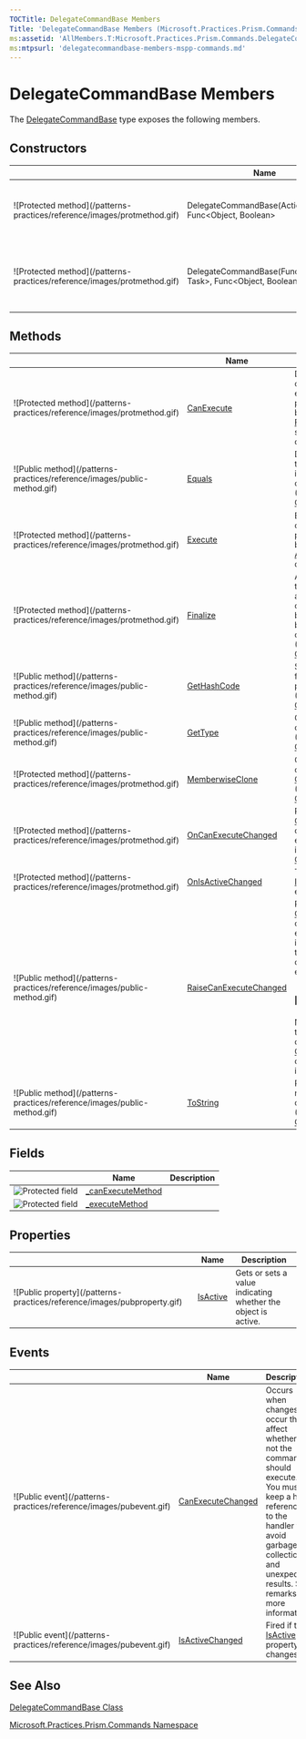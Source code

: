 ```yaml
---
TOCTitle: DelegateCommandBase Members
Title: 'DelegateCommandBase Members (Microsoft.Practices.Prism.Commands)'
ms:assetid: 'AllMembers.T:Microsoft.Practices.Prism.Commands.DelegateCommandBase'
ms:mtpsurl: 'delegatecommandbase-members-mspp-commands.md'
---
```



# DelegateCommandBase Members

The [DelegateCommandBase](/patterns-practices/reference/delegatecommandbase-class-mspp-commands) type exposes the following members.

## Constructors


<table>

<thead>
<tr class="header">
<th> </th>
<th>Name</th>
<th>Description</th>
</tr>
</thead>
<tbody>
<tr class="odd">
<td>![Protected method](/patterns-practices/reference/images/protmethod.gif)</td>
<td>DelegateCommandBase(Action&lt;Object&gt, Func&lt;Object, Boolean&gt;</td>
<td><div class="summary">
Creates a new instance of a <a href="/patterns-practices/reference/delegatecommandbase-class-mspp-commands
">DelegateCommandBase</a>, specifying both the execute action and the can execute function.
</div></td>
</tr>
<tr class="even">
<td>![Protected method](/patterns-practices/reference/images/protmethod.gif)</td>
<td>DelegateCommandBase(Func&lt;Object, Task&gt;, Func&lt;Object, Boolean&gt;)</td>
<td><div class="summary">
Creates a new instance of a <a href="/patterns-practices/reference/delegatecommandbase-class-mspp-commands">DelegateCommandBase</a>, specifying both the Execute action as an awaitable Task and the CanExecute function.
</div></td>
</tr>
</tbody>
</table>

## Methods


<table>

<thead>
<tr class="header">
<th> </th>
<th>Name</th>
<th>Description</th>
</tr>
</thead>
<tbody>
<tr class="odd">
<td>![Protected method](/patterns-practices/reference/images/protmethod.gif)</td>
<td><a href="/patterns-practices/reference/delegatecommandbase-canexecute-method-mspp-commands">CanExecute</a></td>
<td><div class="summary">
Determines if the command can execute with the provided parameter by invoking the <a href="/patterns-practices/reference/delegatecommandbase-canexecute-method-mspp-commands">Func&lt;T, TResult&gt;</a> supplied during construction.
</div></td>
</tr>
<tr class="even">
<td>![Public method](/patterns-practices/reference/images/public-method.gif)</td>
<td><a href="http://msdn.microsoft.com/en-us/library/bsc2ak47">Equals</a></td>
<td><div class="summary">
Determines whether the specified <a href="http://msdn.microsoft.com/en-us/library/e5kfa45b">Object</a> is equal to the current <a href="http://msdn.microsoft.com/en-us/library/e5kfa45b">Object</a>.
</div>
(Inherited from <a href="http://msdn.microsoft.com/en-us/library/e5kfa45b">Object</a>.)</td>
</tr>
<tr class="odd">
<td>![Protected method](/patterns-practices/reference/images/protmethod.gif)</td>
<td><a href="/patterns-practices/reference/delegatecommandbase-execute-method-mspp-commands">Execute</a></td>
<td><div class="summary">
Executes the command with the provided parameter by invoking the <a href="http://msdn.microsoft.com/en-us/library/018hxwa8">Action&lt;T&gt;</a> supplied during construction.
</div></td>
</tr>
<tr class="even">
<td>![Protected method](/patterns-practices/reference/images/protmethod.gif)</td>
<td><a href="http://msdn.microsoft.com/en-us/library/4k87zsw7">Finalize</a></td>
<td><div class="summary">
Allows an object to try to free resources and perform other cleanup operations before it is reclaimed by garbage collection.
</div>
(Inherited from <a href="http://msdn.microsoft.com/en-us/library/e5kfa45b">Object</a>.)</td>
</tr>
<tr class="odd">
<td>![Public method](/patterns-practices/reference/images/public-method.gif)</td>
<td><a href="http://msdn.microsoft.com/en-us/library/zdee4b3y">GetHashCode</a></td>
<td><div class="summary">
Serves as a hash function for a particular type.
</div>
(Inherited from <a href="http://msdn.microsoft.com/en-us/library/e5kfa45b">Object</a>.)</td>
</tr>
<tr class="even">
<td>![Public method](/patterns-practices/reference/images/public-method.gif)</td>
<td><a href="http://msdn.microsoft.com/en-us/library/dfwy45w9">GetType</a></td>
<td><div class="summary">
Gets the <a href="http://msdn.microsoft.com/en-us/library/42892f65">Type</a> of the current instance.
</div>
(Inherited from <a href="http://msdn.microsoft.com/en-us/library/e5kfa45b">Object</a>.)</td>
</tr>
<tr class="odd">
<td>![Protected method](/patterns-practices/reference/images/protmethod.gif)</td>
<td><a href="http://msdn.microsoft.com/en-us/library/57ctke0a">MemberwiseClone</a></td>
<td><div class="summary">
Creates a shallow copy of the current <a href="http://msdn.microsoft.com/en-us/library/e5kfa45b">Object</a>.
</div>
(Inherited from <a href="http://msdn.microsoft.com/en-us/library/e5kfa45b">Object</a>.)</td>
</tr>
<tr class="even">
<td>![Protected method](/patterns-practices/reference/images/protmethod.gif)</td>
<td><a href="/patterns-practices/reference/delegatecommandbase-oncanexecutechanged-method-mspp-commands">OnCanExecuteChanged</a></td>
<td><div class="summary">
Raises <a href="http://msdn.microsoft.com/en-us/library/ms523106">CanExecuteChanged</a> on the UI thread so every command invoker can requery <a href="http://msdn.microsoft.com/en-us/library/ms604093">CanExecute(Object)</a>.
</div></td>
</tr>
<tr class="odd">
<td>![Protected method](/patterns-practices/reference/images/protmethod.gif)</td>
<td><a href="/patterns-practices/reference/delegatecommandbase-onisactivechanged-method-mspp-commands">OnIsActiveChanged</a></td>
<td><div class="summary">
This raises the <a href="/patterns-practices/reference/delegatecommandbase-isactivechanged-event-mspp-commands">IsActiveChanged</a> event.
</div></td>
</tr>
<tr class="even">
<td>![Public method](/patterns-practices/reference/images/public-method.gif)</td>
<td><a href="/patterns-practices/reference/delegatecommandbase-raisecanexecutechanged-method-mspp-commands">RaiseCanExecuteChanged</a></td>
<td><div class="summary">
Raises <a href="/patterns-practices/reference/delegatecommandbase-canexecutechanged-event-mspp-commands">CanExecuteChanged</a> on the UI thread so every command invoker can requery to check if the command can execute.
<div>
<h2 id="remarks">Remarks</h2>
Note that this will trigger the execution of <a href="https://msdn.microsoft.com/library/microsoft.practices.prism.commands.delegatecommandbase.canexecute(system.object)">CanExecute(Object)</a> once for each invoker.
</div>
</div></td>
</tr>
<tr class="odd">
<td>![Public method](/patterns-practices/reference/images/public-method.gif)</td>
<td><a href="http://msdn.microsoft.com/en-us/library/7bxwbwt2">ToString</a></td>
<td><div class="summary">
Returns a string that represents the current object.
</div>
(Inherited from <a href="http://msdn.microsoft.com/en-us/library/e5kfa45b">Object</a>.)</td>
</tr>
</tbody>
</table>

## Fields


|                                                                                                | Name                                                                                                                        | Description |
|------------------------------------------------------------------------------------------------|-----------------------------------------------------------------------------------------------------------------------------|-------------|
| ![Protected field](/patterns-practices/reference/images/protfield.gif) | [\_canExecuteMethod](/patterns-practices/reference/canexecutemthd-field) |             |
| ![Protected field](/patterns-practices/reference/images/protfield.gif) | [\_executeMethod](/patterns-practices/reference/executemthd-field)       |             |

## Properties


<table>

<thead>
<tr class="header">
<th> </th>
<th>Name</th>
<th>Description</th>
</tr>
</thead>
<tbody>
<tr class="odd">
<td>![Public property](/patterns-practices/reference/images/pubproperty.gif)</td>
<td><a href="/patterns-practices/reference/delegatecommandbase-isactive-property-mspp-commands">IsActive</a></td>
<td><div class="summary">
Gets or sets a value indicating whether the object is active.
</div></td>
</tr>
</tbody>
</table>

## Events


<table>

<thead>
<tr class="header">
<th> </th>
<th>Name</th>
<th>Description</th>
</tr>
</thead>
<tbody>
<tr class="odd">
<td>![Public event](/patterns-practices/reference/images/pubevent.gif)</td>
<td><a href="/patterns-practices/reference/delegatecommandbase-canexecutechanged-event-mspp-commands">CanExecuteChanged</a></td>
<td><div class="summary">
Occurs when changes occur that affect whether or not the command should execute. You must keep a hard reference to the handler to avoid garbage collection and unexpected results. See remarks for more information.
</div></td>
</tr>
<tr class="even">
<td>![Public event](/patterns-practices/reference/images/pubevent.gif)</td>
<td><a href="/patterns-practices/reference/delegatecommandbase-isactivechanged-event-mspp-commands">IsActiveChanged</a></td>
<td><div class="summary">
Fired if the <a href="/patterns-practices/reference/delegatecommandbase-isactive-property-mspp-commands">IsActive</a> property changes.
</div></td>
</tr>
</tbody>
</table>

## See Also

[DelegateCommandBase Class](/patterns-practices/reference/delegatecommandbase-class-mspp-commands)

[Microsoft.Practices.Prism.Commands Namespace](/patterns-practices/reference/mspp-commands-namespace)
